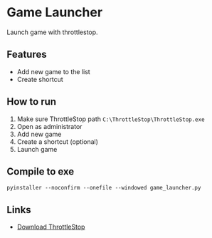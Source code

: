 # Game Launcher
Launch game with throttlestop.

## Features
- Add new game to the list
- Create shortcut

## How to run
1. Make sure ThrottleStop path ``` C:\ThrottleStop\ThrottleStop.exe ```
2. Open as administrator
3. Add new game
4. Create a shortcut (optional)
5. Launch game

## Compile to exe
```
pyinstaller --noconfirm --onefile --windowed game_launcher.py
```
## Links
- [Download ThrottleStop](https://www.techpowerup.com/download/techpowerup-throttlestop/)
